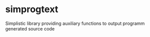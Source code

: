 # simprogtext
Simplistic library providing auxiliary functions to output programm generated source code
